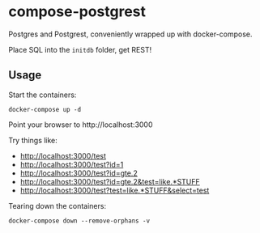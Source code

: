 compose-postgrest
=================

Postgres and Postgrest, conveniently wrapped up with docker-compose.

Place SQL into the `initdb` folder, get REST!

Usage
-----

Start the containers:

`docker-compose up -d`

Point your browser to http://localhost:3000

Try things like:
* [http://localhost:3000/test](http://localhost:3000/test)
* [http://localhost:3000/test?id=1](http://localhost:3000/test?id=1)
* [http://localhost:3000/test?id=gte.2](http://localhost:3000/test?id=gte.2)
* [http://localhost:3000/test?id=gte.2&test=like.*STUFF](http://localhost:3000/test?id=gte.2&test=like.*STUFF)
* [http://localhost:3000/test?test=like.*STUFF&select=test](http://localhost:3000/test?test=like.*STUFF&select=test)

Tearing down the containers:

`docker-compose down --remove-orphans -v`